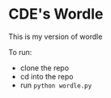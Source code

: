# CDE's Wordle
This is my version of wordle

To run:
- clone the repo
- cd into the repo
- run `python wordle.py`
